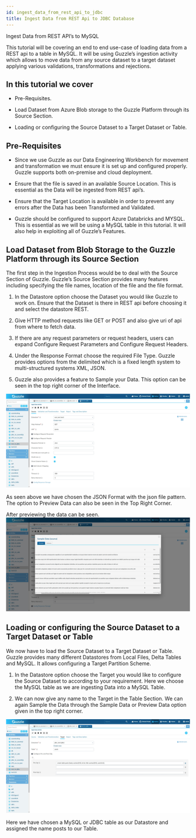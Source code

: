 ```yaml
---
id: ingest_data_from_rest_api_to_jdbc
title: Ingest Data from REST Api to JDBC Database
---
```


Ingest Data from REST API’s to MySQL

This tutorial will be covering an end to end use-case of loading data from a REST api to a table in MySQL.  It will be using Guzzle’s ingestion activity which allows to move data from any source dataset to a target dataset applying various validations, transformations and rejections.

## In this tutorial we cover

* Pre-Requisites.

* Load Dataset from Azure Blob storage to the Guzzle Platform through its Source Section.

* Loading or configuring the Source Dataset to a Target Dataset or Table.

## Pre-Requisites

* Since we use Guzzle as our Data Engineering Workbench for movement and transformation we must ensure it is set up and configured properly. Guzzle supports both on-premise and cloud deployment.

* Ensure that the file is saved in an available Source Location. This is essential as the Data will be ingested from REST api’s.

* Ensure that the Target Location is available in order to prevent any errors after the Data has been Transformed and Validated.

* Guzzle should be configured to support Azure Databricks and MYSQL. This is essential as we will be using a MySQL table in this tutorial. It will also help in exploiting all of Guzzle’s Features.

## Load Dataset from Blob Storage to the Guzzle Platform through its Source Section

The first step in the Ingestion Process would be to deal with the Source Section of Guzzle. Guzzle’s Source Section provides many features including specifying the file names, location of the file and the file format.

1. In the Datastore option choose the Dataset you would like Guzzle to work on. Ensure that the Dataset is there in REST api before choosing it and select the datastore REST.

2. Give HTTP method requests like GET or POST and also give uri of api from where to fetch data.

3. If there are any request parameters or request headers, users can expand Configure Request Parameters and Configure Request Headers.

4. Under the Response Format choose the required File Type. Guzzle provides options from the delimited which is a fixed length system to multi-structured systems XML, JSON.

5. Guzzle also provides a feature to Sample your Data. This option can be seen in the top right corner of the Interface.

![image alt text](/img/docs/tutorials/ingest_from_rest_mysql_1.jpg)

As seen above we have chosen the JSON Format with the json file pattern. The option to Preview Data can also be seen in the Top Right Corner.

After previewing the data can be seen.
![image alt text](/img/docs/tutorials/ingest_from_rest_mysql_2.jpg)

## Loading or configuring the Source Dataset to a Target Dataset or Table

We now have to load the Source Dataset to a Target Dataset or Table. Guzzle provides many different Datastores from Local Files, Delta Tables and MySQL. It allows configuring a Target Partition Scheme.

1. In the Datastore option choose the Target you would like to configure the Source Dataset to according to your requirement. Here we choose the MySQL table as we are ingesting Data into a MySQL Table.

2. We can now give any name to the Target in the Table Section. We can again Sample the Data through the Sample Data or Preview Data option given in the top right corner.

![image alt text](/img/docs/tutorials/ingest_from_rest_mysql_3.jpg)

Here we have chosen a MySQL or JDBC table as our Datastore and assigned the name posts to our Table.

